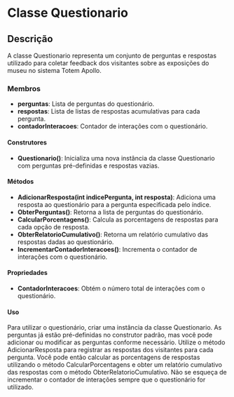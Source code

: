 # Classe Questionario

## Descrição

A classe Questionario representa um conjunto de perguntas e respostas utilizado para coletar feedback dos visitantes sobre as exposições do museu no sistema Totem Apollo.

### Membros

- **perguntas**: Lista de perguntas do questionário.
- **respostas**: Lista de listas de respostas acumulativas para cada pergunta.
- **contadorInteracoes**: Contador de interações com o questionário.

#### Construtores

- **Questionario()**: Inicializa uma nova instância da classe Questionario com perguntas pré-definidas e respostas vazias.

#### Métodos

- **AdicionarResposta(int indicePergunta, int resposta)**: Adiciona uma resposta ao questionário para a pergunta especificada pelo índice.
- **ObterPerguntas()**: Retorna a lista de perguntas do questionário.
- **CalcularPorcentagens()**: Calcula as porcentagens de respostas para cada opção de resposta.
- **ObterRelatorioCumulativo()**: Retorna um relatório cumulativo das respostas dadas ao questionário.
- **IncrementarContadorInteracoes()**: Incrementa o contador de interações com o questionário.

#### Propriedades

- **ContadorInteracoes**: Obtém o número total de interações com o questionário.

#### Uso

Para utilizar o questionário, criar uma instância da classe Questionario. As perguntas já estão pré-definidas no construtor padrão, mas você pode adicionar ou modificar as perguntas conforme necessário. Utilize o método AdicionarResposta para registrar as respostas dos visitantes para cada pergunta. Você pode então calcular as porcentagens de respostas utilizando o método CalcularPorcentagens e obter um relatório cumulativo das respostas com o método ObterRelatorioCumulativo. Não se esqueça de incrementar o contador de interações sempre que o questionário for utilizado.
